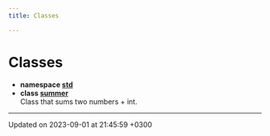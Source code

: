 ```yaml
---
title: Classes

---
```


# Classes




* **namespace [std](Namespaces/namespacestd.md)** 
* **class [summer](Classes/classsummer.md)** <br>Class that sums two numbers + int. 



-------------------------------

Updated on 2023-09-01 at 21:45:59 +0300
